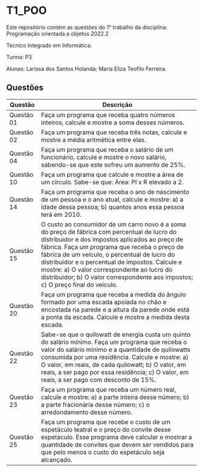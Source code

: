 # T1_POO

Este repositório contém as questões do 1° trabalho da disciplina: Programação orientada a objetos 2022.2

Técnico Integrado em Informática.

Turma: P3

Alunas: Larissa dos Santos Holanda; Maria Eliza Teofilo Ferreira.

## Questões

| Questão | Descrição |
|---|---|
|Questão 01| Faça um programa que receba quatro números inteiros, calcule e mostre a soma desses números.
|Questão 02| Faça um programa que receba três notas, calcule e mostre a média aritmética entre elas.
|Questão 04| Faça um programa que receba o salário de um funcionário, calcule e mostre o novo salário, sabendo-se que este sofreu um aumento de 25%.
|Questão 10| Faça um programa que calcule e mostre a área de um círculo. Sabe-se que: Área: PI x R elevado a 2.
|Questão 14| Faça um programa que receba o ano de nascimento de um pessoa e o ano atual, calcule e mostre: a) a idade dessa pessoa; b) quantos anos essa pessoa terá em 2010.
|Questão 15| O custo ao consumidor de um carro novo é a soma do preço de fábrica com percentual de lucro do distribuidor e dos impostos aplicados ao preço de fábrica. Faça um programa que receba  o preço de fábrica de um veículo, o percentual de lucro do distribuidor e o percentual de impostos. Calcule e mostre: a) O valor correspondente ao lucro do distribuidor; b) O valor correspondente aos impostos; c) O preço final do veículo.
|Questão 20| Faça um programa que receba a medida do ângulo formado por uma escada apoiada no chão e encostada na parede e a altura da parede onde está a ponta da escada. Calcule e mostre a medida desta escada.
|Questão 22| Sabe-se que o quilowatt de energia custa um quinto do salário mínimo. Faça um programa que receba o valor do salário mínimo e a quantidade de quilowatts consumida por uma residência. Calcule e mostre: a) O valor, em reais, de cada quilowatt; b) O valor, em reais, a ser pago por essa residência; c) O valor, em reais, a ser pago com desconto de 15%.
|Questão 23| Faça um programa que receba um número real, calcule e mostre: a) a parte inteira desse número; b) a parte fracionária desse número; c) o arredondamento desse número.
|Questão 25| Faça um programa que recebe o custo de um espetáculo teatral e o preço do convite desse espetáculo. Esse programa deve calcular e mostrar a quantidade de convites que devem ser vendidos para que pelo menos o custo do espetáculo seja alcançado.

